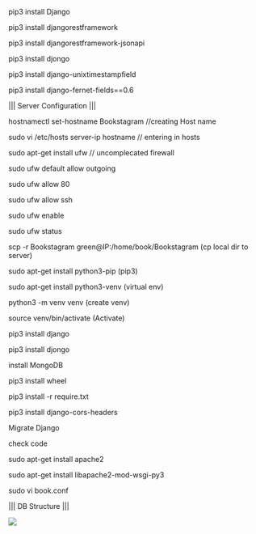pip3 install Django

pip3 install djangorestframework

pip3 install djangorestframework-jsonapi

pip3 install djongo

pip3 install django-unixtimestampfield

pip3 install django-fernet-fields==0.6



|||     Server Configuration     |||



hostnamectl set-hostname Bookstagram //creating Host name

sudo vi /etc/hosts
   server-ip hostname   // entering in hosts 

sudo apt-get install ufw   // uncomplecated firewall

sudo ufw default allow outgoing

sudo ufw allow 80

sudo ufw allow ssh

sudo ufw enable

sudo ufw status

scp -r Bookstagram green@IP:/home/book/Bookstagram (cp local dir to server)

sudo apt-get install python3-pip (pip3)

sudo apt-get install python3-venv (virtual env)

python3 -m venv venv (create venv)

source venv/bin/activate (Activate)

pip3 install django

pip3 install djongo

install MongoDB

pip3 install wheel

pip3 install -r require.txt

pip3 install django-cors-headers

Migrate Django

check code

sudo apt-get install apache2

sudo apt-get install libapache2-mod-wsgi-py3

sudo vi book.conf



|||     DB Structure    |||


 <img src = "https://drive.google.com/uc?id=1JXR5OXjUDstoY1qSuFcDygnDBYRbHUwx&export=download">
